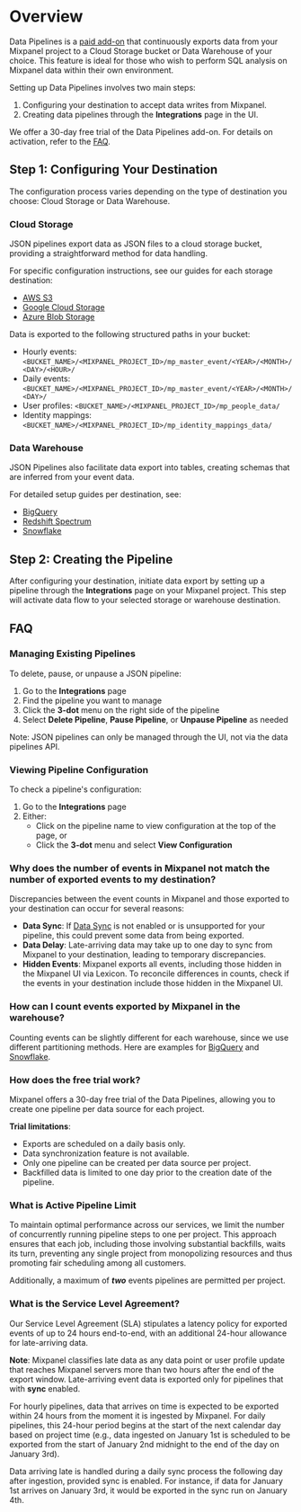 # Overview

Data Pipelines is a [paid add-on](https://mixpanel.com/pricing) that continuously exports data from your Mixpanel project to a Cloud Storage bucket or Data Warehouse of your choice. This feature is ideal for those who wish to perform SQL analysis on Mixpanel data within their own environment.

Setting up Data Pipelines involves two main steps:

1. Configuring your destination to accept data writes from Mixpanel.
2. Creating data pipelines through the **Integrations** page in the UI.

We offer a 30-day free trial of the Data Pipelines add-on. For details on activation, refer to the [FAQ](#how-does-the-free-trial-work).

## Step 1: Configuring Your Destination

The configuration process varies depending on the type of destination you choose: Cloud Storage or Data Warehouse.

### Cloud Storage

JSON pipelines export data as JSON files to a cloud storage bucket, providing a straightforward method for data handling.

For specific configuration instructions, see our guides for each storage destination:

- [AWS S3](/docs/new-data-pipelines/integrations/aws-s3)
- [Google Cloud Storage](/docs/new-data-pipelines/integrations/gcp-gcs)
- [Azure Blob Storage](/docs/new-data-pipelines/integrations/azure-blob-storage)

Data is exported to the following structured paths in your bucket:

- Hourly events: `<BUCKET_NAME>/<MIXPANEL_PROJECT_ID>/mp_master_event/<YEAR>/<MONTH>/<DAY>/<HOUR>/`
- Daily events: `<BUCKET_NAME>/<MIXPANEL_PROJECT_ID>/mp_master_event/<YEAR>/<MONTH>/<DAY>/`
- User profiles: `<BUCKET_NAME>/<MIXPANEL_PROJECT_ID>/mp_people_data/`
- Identity mappings: `<BUCKET_NAME>/<MIXPANEL_PROJECT_ID>/mp_identity_mappings_data/`

### Data Warehouse

JSON Pipelines also facilitate data export into tables, creating schemas that are inferred from your event data.

For detailed setup guides per destination, see:

- [BigQuery](/docs/new-data-pipelines/integrations/bigquery)
- [Redshift Spectrum](/docs/new-data-pipelines/integrations/redshift-spectrum)
- [Snowflake](/docs/new-data-pipelines/integrations/snowflake)

## Step 2: Creating the Pipeline

After configuring your destination, initiate data export by setting up a pipeline through the **Integrations** page on your Mixpanel project. This step will activate data flow to your selected storage or warehouse destination.

## FAQ

### Managing Existing Pipelines

To delete, pause, or unpause a JSON pipeline:

1. Go to the **Integrations** page
2. Find the pipeline you want to manage
3. Click the **3-dot** menu on the right side of the pipeline
4. Select **Delete Pipeline**, **Pause Pipeline**, or **Unpause Pipeline** as needed

Note: JSON pipelines can only be managed through the UI, not via the data pipelines API.

### Viewing Pipeline Configuration

To check a pipeline's configuration:

1. Go to the **Integrations** page
2. Either:
   - Click on the pipeline name to view configuration at the top of the page, or
   - Click the **3-dot** menu and select **View Configuration**

### Why does the number of events in Mixpanel not match the number of exported events to my destination?

Discrepancies between the event counts in Mixpanel and those exported to your destination can occur for several reasons:

- **Data Sync**: If [Data Sync](/docs/new-data-pipelines/json-pipelines#data-sync) is not enabled or is unsupported for your pipeline, this could prevent some data from being exported.
- **Data Delay**: Late-arriving data may take up to one day to sync from Mixpanel to your destination, leading to temporary discrepancies.
- **Hidden Events**: Mixpanel exports all events, including those hidden in the Mixpanel UI via Lexicon. To reconcile differences in counts, check if the events in your destination include those hidden in the Mixpanel UI.

### How can I count events exported by Mixpanel in the warehouse?

Counting events can be slightly different for each warehouse, since we use different partitioning methods. Here are examples for [BigQuery](/docs/new-data-pipelines/integrations/bigquery#get-the-number-of-events-each-day) and [Snowflake](/docs/new-data-pipelines/integrations/snowflake#get-the-number-of-events-each-day).

### How does the free trial work?

Mixpanel offers a 30-day free trial of the Data Pipelines, allowing you to create one pipeline per data source for each project.

**Trial limitations**:

- Exports are scheduled on a daily basis only.
- Data synchronization feature is not available.
- Only one pipeline can be created per data source per project.
- Backfilled data is limited to one day prior to the creation date of the pipeline.

### What is Active Pipeline Limit

To maintain optimal performance across our services, we limit the number of concurrently running pipeline steps to one per project. This approach ensures that each job, including those involving substantial backfills, waits its turn, preventing any single project from monopolizing resources and thus promoting fair scheduling among all customers.

Additionally, a maximum of **_two_** events pipelines are permitted per project.

### What is the Service Level Agreement?

Our Service Level Agreement (SLA) stipulates a latency policy for exported events of up to 24 hours end-to-end, with an additional 24-hour allowance for late-arriving data.

**Note**: Mixpanel classifies late data as any data point or user profile update that reaches Mixpanel servers more than two hours after the end of the export window. Late-arriving event data is exported only for pipelines that with **sync** enabled.

For hourly pipelines, data that arrives on time is expected to be exported within 24 hours from the moment it is ingested by Mixpanel. For daily pipelines, this 24-hour period begins at the start of the next calendar day based on project time (e.g., data ingested on January 1st is scheduled to be exported from the start of January 2nd midnight to the end of the day on January 3rd).

Data arriving late is handled during a daily sync process the following day after ingestion, provided sync is enabled. For instance, if data for January 1st arrives on January 3rd, it would be exported in the sync run on January 4th.
